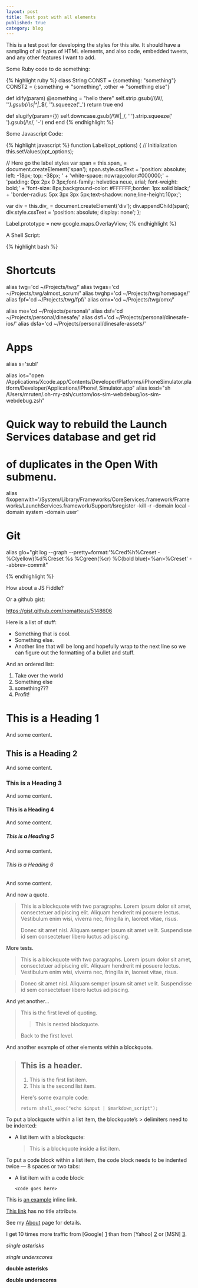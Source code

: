 ```yaml
---
layout: post
title: Test post with all elements
published: true
category: blog
---
```


This is a test post for developing the styles for this site. It should
have a sampling of all types of HTML elements, and also code, embedded tweets,
and any other features I want to add.

Some Ruby code to do something:

{% highlight ruby %}
class String
  CONST = {something: "something"}
  CONST2 = {:something => "something", :other => "something else"}

  def idify(param)
    @something = "hello there"
    self.strip.gsub(/\W/, '_').gsub(/\s|^_*|_*$/, '').squeeze('_')
    return true
  end
  
  def slugify(param={})
    self.downcase.gsub(/\W|_/, ' ').strip.squeeze(' ').gsub(/\s/, '-')
  end
end
{% endhighlight %}

<!-- more -->

Some Javascript Code:

{% highlight javascript %}
function Label(opt_options) {
   // Initialization
   this.setValues(opt_options);

   // Here go the label styles
   var span = this.span_ = document.createElement('span');
   span.style.cssText = 'position: absolute; left: -18px; top: -38px; ' +
                        'white-space: nowrap;color:#000000;' +
                        'padding: 0px 2px 0 3px;font-family: helvetica neue, arial; font-weight: bold;' +
                        'font-size: 8px;background-color: #FFFFFF;border: 1px solid black;' + 
                        'border-radius: 5px 3px 3px 5px;text-shadow: none;line-height:10px;';


   var div = this.div_ = document.createElement('div');
   div.appendChild(span);
   div.style.cssText = 'position: absolute; display: none';
};

Label.prototype = new google.maps.OverlayView;
{% endhighlight %}


A Shell Script:

{% highlight bash %}
#  Shortcuts
alias twg='cd ~/Projects/twg/'
alias twgas='cd ~/Projects/twg/almost_scrum/'
alias twghp='cd ~/Projects/twg/homepage/'
alias fpf='cd ~/Projects/twg/fpf/'
alias omx='cd ~/Projects/twg/omx/'

alias me='cd ~/Projects/personal/'
alias dsf='cd ~/Projects/personal/dinesafe/'
alias dsfi='cd ~/Projects/personal/dinesafe-ios/'
alias dsfa='cd ~/Projects/personal/dinesafe-assets/'

# Apps
alias s='subl'

alias ios="open /Applications/Xcode.app/Contents/Developer/Platforms/iPhoneSimulator.platform/Developer/Applications/iPhone\ Simulator.app"
alias iosd="sh /Users/mruten/.oh-my-zsh/custom/ios-sim-webdebug/ios-sim-webdebug.zsh"

# Quick way to rebuild the Launch Services database and get rid
# of duplicates in the Open With submenu.
alias fixopenwith='/System/Library/Frameworks/CoreServices.framework/Frameworks/LaunchServices.framework/Support/lsregister -kill -r -domain local -domain system -domain user'

# Git
alias glo="git log --graph --pretty=format:'%Cred%h%Creset -%C(yellow)%d%Creset %s %Cgreen(%cr) %C(bold blue)<%an>%Creset' --abbrev-commit"

{% endhighlight %}


How about a JS Fiddle?

Or a github gist:

https://gist.github.com/nomatteus/5148606

Here is a list of stuff:

* Something that is cool.
* Something else. 
* Another line that will be long and hopefully wrap to the next line
so we can figure out the formatting of a bullet and stuff.

And an ordered list:

1. Take over the world
2. Something else
3. something???
4. Profit!

# This is a Heading 1

And some content.

## This is a Heading 2

And some content.

### This is a Heading 3

And some content.

#### This is a Heading 4

And some content.

##### This is a Heading 5

And some content.

###### This is a Heading 6

And some content.

And now a quote. 

> This is a blockquote with two paragraphs. Lorem ipsum dolor sit amet,
> consectetuer adipiscing elit. Aliquam hendrerit mi posuere lectus.
> Vestibulum enim wisi, viverra nec, fringilla in, laoreet vitae, risus.
> 
> Donec sit amet nisl. Aliquam semper ipsum sit amet velit. Suspendisse
> id sem consectetuer libero luctus adipiscing.

More tests.

> This is a blockquote with two paragraphs. Lorem ipsum dolor sit amet,
consectetuer adipiscing elit. Aliquam hendrerit mi posuere lectus.
Vestibulum enim wisi, viverra nec, fringilla in, laoreet vitae, risus.

> Donec sit amet nisl. Aliquam semper ipsum sit amet velit. Suspendisse
id sem consectetuer libero luctus adipiscing.

And yet another...

> This is the first level of quoting.
>
> > This is nested blockquote.
>
> Back to the first level.

And another example of other elements within a blockquote.

> ## This is a header.
> 
> 1.   This is the first list item.
> 2.   This is the second list item.
> 
> Here's some example code:
> 
>     return shell_exec("echo $input | $markdown_script");

To put a blockquote within a list item, the blockquote’s > delimiters need to be indented:

*   A list item with a blockquote:

    > This is a blockquote
    > inside a list item.

To put a code block within a list item, the code block needs to be indented twice — 8 spaces or two tabs:

*   A list item with a code block:

        <code goes here>

This is [an example](http://example.com/ "Title") inline link.

[This link](http://example.net/) has no title attribute.

See my [About](/about/) page for details.


I get 10 times more traffic from [Google] [1] than from
[Yahoo] [2] or [MSN] [3].


  [1]: http://google.com/        "Google"
  [2]: http://search.yahoo.com/  "Yahoo Search"
  [3]: http://search.msn.com/    "MSN Search"

*single asterisks*

_single underscores_

**double asterisks**

__double underscores__





